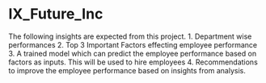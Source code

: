 # IX_Future_Inc
The following insights are expected from this project. 1. Department wise performances 2. Top 3 Important Factors effecting employee performance 3. A trained model which can predict the employee performance based on factors as inputs. This will be used to hire employees 4. Recommendations to improve the employee performance based on insights from analysis.

